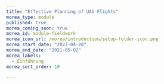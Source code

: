 ```yaml
---
title: "Effective Planning of UAV Flights"
morea_type: module
published: true
morea_coming_soon: true
morea_id: module-fieldwork
morea_icon_url: /morea/introduction/setup-folder-icon.png
morea_start_date: "2022-04-20"
morea_end_date: "2021-05-02"
morea_labels: 
  - Einführung
morea_sort_order: 10

---
```



